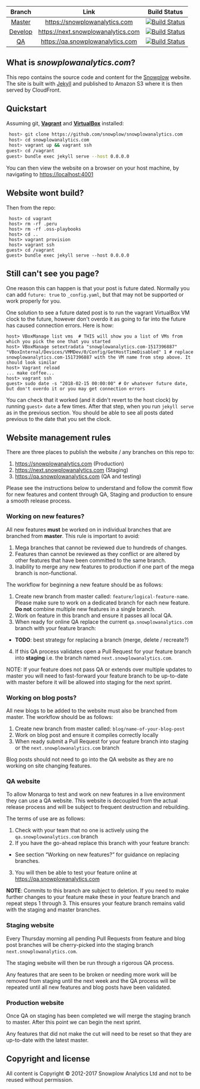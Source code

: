 |  **Branch**                | **Link**                                  | **Build Status**                                |
|:--------------------------:|:-----------------------------------------:|:-----------------------------------------------:|
|  [Master][branch-master]   | https://snowplowanalytics.com             | [![Build Status][travis-image-master]][travis]  |
|  [Develop][branch-develop] | https://next.snowplowanalytics.com        | [![Build Status][travis-image-develop]][travis] |
|  [QA][branch-qa]           | https://qa.snowplowanalytics.com          | [![Build Status][travis-image-qa]][travis]      |

## What is *snowplowanalytics.com*?

This repo contains the source code and content for the [Snowplow](https://snowplowanalytics.com) website. The site is built with [Jekyll](https://github.com/mojombo/jekyll) and published to Amazon S3 where it is then served by CloudFront.

## Quickstart

Assuming git, **[Vagrant][vagrant-install]** and **[VirtualBox][virtualbox-install]** installed:

```bash
 host> git clone https://github.com/snowplow/snowplowanalytics.com
 host> cd snowplowanalytics.com
 host> vagrant up && vagrant ssh
guest> cd /vagrant
guest> bundle exec jekyll serve --host 0.0.0.0
```

You can then view the website on a browser on your host machine, by navigating to [https://localhost:4001](https://localhost:4001)

## Website wont build?

Then from the repo:

```
 host> cd vagrant
 host> rm -rf .peru
 host> rm -rf .oss-playbooks
 host> cd ..
 host> vagrant provision
 host> vagrant ssh
guest> cd /vagrant
guest> bundle exec jekyll serve --host 0.0.0.0
```

## Still can't see you page?

One reason this can happen is that your post is future dated. Normally you can add ```future: true``` to ```_config.yaml```, but that may not be supported or work properly for you.

One solution to see a future dated post is to run the vagrant VirtualBox VM clock to the future, however don't overdo it as going to far into the future has caused connection errors. Here is how:

```
host> VBoxManage list vms  # THIS will show you a list of VMs from which you pick the one that you started
host> VBoxManage setextradata "snowplowanalytics.com-1517396887" "VBoxInternal/Devices/VMMDev/0/Config/GetHostTimeDisabled" 1 # replace snowplowanalytics.com-1517396887 with the VM name from step above. It should look similar
host> Vagrant reload
... make coffee...
host> vagrant ssh
guest> sudo date -s "2018-02-15 00:00:00" # Or whatever future date, but don't overdo it or you may get connection errors
```

You can check that it worked (and it didn't revert to the host clock) by running ```guest> date``` a few times. After that step, when you run ```jekyll serve``` as in the previous section. You should be able to see all posts dated previous to the date that you set the clock.

## Website management rules

There are three places to publish the website / any branches on this repo to:

1. https://snowplowanalytics.com (Production)
2. https://next.snowplowanalytics.com (Staging)
3. https://qa.snowplowanalytics.com (QA and testing)

Please see the instructions below to understand and follow the commit flow for new features and content through QA, Staging and production to ensure a smooth release process.

### Working on new features?

All new features **must** be worked on in individual branches that are branched from **master**.  This rule is important to avoid:

1. Mega branches that cannot be reviewed due to hundreds of changes.
2. Features than cannot be reviewed as they conflict or are altered by other features that have been committed to the same branch.
3. Inability to merge any new features to production if one part of the mega branch is non-functional.

The workflow for beginning a new feature should be as follows:

1. Create new branch from master called: `feature/logical-feature-name`. Please make sure to work on a dedicated branch for each new feature. **Do not** combine multiple new features in a single branch.
2. Work on feature in this branch and ensure it passes all local QA.
3. When ready for online QA replace the current `qa.snowplowanalytics.com` branch with your feature branch:
  * **TODO**: best strategy for replacing a branch (merge, delete / recreate?)
4. If this QA process validates open a Pull Request for your feature branch into **staging** i.e. the branch named `next.snowplowanalytics.com`.

NOTE: If your feature does not pass QA or extends over multiple updates to master you will need to fast-forward your feature branch to be up-to-date with master before it will be allowed into staging for the next sprint.

### Working on blog posts?

All new blogs to be added to the website must also be branched from master.  The workflow should be as follows:

1. Create new branch from master called: `blog/name-of-your-blog-post`
2. Work on blog post and ensure it compiles correctly locally
3. When ready submit a Pull Request for your feature branch into staging or the `next.snowplowanalytics.com` branch

Blog posts should not need to go into the QA website as they are no working on site changing features.

### QA website

To allow Monarqa to test and work on new features in a live environment they can use a QA website.  This website is decoupled from the actual release process and will be subject to frequent destruction and rebuilding.

The terms of use are as follows:

1. Check with your team that no one is actively using the `qa.snowplowanalytics.com` branch
2. If you have the go-ahead replace this branch with your feature branch:
  * See section “Working on new features?” for guidance on replacing branches.
3. You will then be able to test your feature online at https://qa.snowplowanalytics.com

**NOTE**: Commits to this branch are subject to deletion.  If you need to make further changes to your feature make these in your feature branch and repeat steps 1 through 3.  This ensures your feature branch remains valid with the staging and master branches.

### Staging website

Every Thursday morning all pending Pull Requests from feature and blog post branches will be cherry-picked into the staging branch `next.snowplowanalytics.com`.  

The staging website will then be run through a rigorous QA process.

Any features that are seen to be broken or needing more work will be removed from staging until the next week and the QA process will be repeated until all new features and blog posts have been validated.

### Production website

Once QA on staging has been completed we will merge the staging branch to master.  After this point we can begin the next sprint.

Any features that did not make the cut will need to be reset so that they are up-to-date with the latest master.

## Copyright and license

All content is Copyright © 2012-2017 Snowplow Analytics Ltd and not to be reused without permission.

[branch-master]: https://github.com/snowplow/snowplowanalytics.com
[branch-develop]: https://github.com/snowplow/snowplowanalytics.com/tree/next.snowplowanalytics.com
[branch-qa]: https://github.com/snowplow/snowplowanalytics.com/tree/qa.snowplowanalytics.com

[travis]: https://travis-ci.org/snowplow/snowplowanalytics.com
[travis-image-master]: https://travis-ci.org/snowplow/snowplowanalytics.com.svg?branch=master
[travis-image-develop]: https://travis-ci.org/snowplow/snowplowanalytics.com.svg?branch=next.snowplowanalytics.com
[travis-image-qa]: https://travis-ci.org/snowplow/snowplowanalytics.com.svg?branch=qa.snowplowanalytics.com

[vagrant-install]: http://docs.vagrantup.com/v2/installation/index.html
[virtualbox-install]: https://www.virtualbox.org/wiki/Downloads
